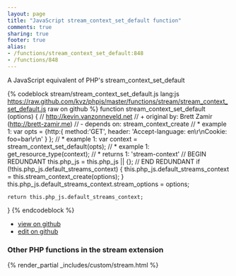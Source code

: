 ```yaml
---
layout: page
title: "JavaScript stream_context_set_default function"
comments: true
sharing: true
footer: true
alias:
- /functions/stream_context_set_default:848
- /functions/848
---
```

<!-- Generated by Rakefile:build -->
A JavaScript equivalent of PHP's stream_context_set_default

{% codeblock stream/stream_context_set_default.js lang:js https://raw.github.com/kvz/phpjs/master/functions/stream/stream_context_set_default.js raw on github %}
function stream_context_set_default (options) {
    // http://kevin.vanzonneveld.net
    // +   original by: Brett Zamir (http://brett-zamir.me)
    // -    depends on: stream_context_create
    // *     example 1: var opts = {http:{ method:'GET', header: 'Accept-language: en\r\nCookie: foo=bar\r\n' } };
    // *     example 1: var context = stream_context_set_default(opts);
    // *     example 1: get_resource_type(context);
    // *     returns 1: 'stream-context'
    // BEGIN REDUNDANT
    this.php_js = this.php_js || {};
    // END REDUNDANT
    if (!this.php_js.default_streams_context) {
        this.php_js.default_streams_context = this.stream_context_create(options);
    }
    this.php_js.default_streams_context.stream_options = options;

    return this.php_js.default_streams_context;
}
{% endcodeblock %}

 - [view on github](https://github.com/kvz/phpjs/blob/master/functions/stream/stream_context_set_default.js)
 - [edit on github](https://github.com/kvz/phpjs/edit/master/functions/stream/stream_context_set_default.js)

### Other PHP functions in the stream extension
{% render_partial _includes/custom/stream.html %}
